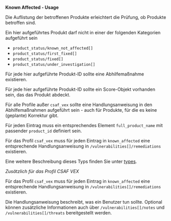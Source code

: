 **Known Affected - Usage**

Die Auflistung der betroffenen Produkte erleichtert die Prüfung, ob Produkte betroffen sind.

Ein hier aufgeführtes Produkt darf nicht in einer der folgenden Kategorien aufgeführt sein

* `product_status/known_not_affected[]`
* `product_status/first_fixed[]`
* `product_status/fixed[]`
* `product_status/under_investigation[]`

Für jede hier aufgeführte Produkt-ID sollte eine Abhilfemaßnahme existieren.

Für jede hier aufgeführte Produkt-ID sollte ein Score-Objekt vorhanden sein, das das Produkt abdeckt.

Für alle Profile außer `csaf_vex` sollte eine Handlungsanweisung in den Abhilfemaßnahmen aufgeführt sein - auch für Produkte, für die es keine (geplante) Korrektur gibt.

Für jeden Eintrag muss ein entsprechendes Element `full_product_name` mit passender `product_id` definiert sein.

Für das Profil `csaf_vex` muss für jeden Eintrag in `known_affected` eine entsprechende Handlungsanweisung in `/vulnerabilities[]/remediations` existieren.

Eine weitere Beschreibung dieses Typs finden Sie unter [types](types/products-usage.de.md).

_Zusätzlich für das Profil CSAF VEX_

Für das Profil `csaf_vex` muss für jeden Eintrag in `known_affected` eine entsprechende Handlungsanweisung in `/vulnerabilities[]/remediations` existieren.

Die Handlungsanweisung beschreibt, was ein Benutzer tun sollte.
Optional können zusätzliche Informationen auch über `/vulnerabilities[]/notes` und `/vulnerabilities[]/threats` bereitgestellt werden.